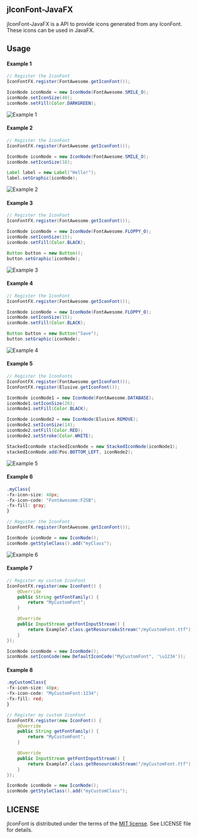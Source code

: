 ## jIconFont-JavaFX

jIconFont-JavaFX is a API to provide icons generated from any IconFont. These icons can be used in JavaFX.

## Usage

#### Example 1

```java
// Register the IconFont
IconFontFX.register(FontAwesome.getIconFont());

IconNode iconNode = new IconNode(FontAwesome.SMILE_O);
iconNode.setIconSize(40);
iconNode.setFill(Color.DARKGREEN);
```
![Example 1](http://jiconfont.github.io/images/javafx-example1.png)

#### Example 2

```java
// Register the IconFont
IconFontFX.register(FontAwesome.getIconFont());

IconNode iconNode = new IconNode(FontAwesome.SMILE_O);
iconNode.setIconSize(18);

Label label = new Label("Hello!");
label.setGraphic(iconNode);
```
![Example 2](http://jiconfont.github.io/images/javafx-example2.png)

#### Example 3

```java
// Register the IconFont
IconFontFX.register(FontAwesome.getIconFont());

IconNode iconNode = new IconNode(FontAwesome.FLOPPY_O);
iconNode.setIconSize(15);
iconNode.setFill(Color.BLACK);

Button button = new Button();
button.setGraphic(iconNode);
```
![Example 3](http://jiconfont.github.io/images/javafx-example3.png)

#### Example 4

```java
// Register the IconFont
IconFontFX.register(FontAwesome.getIconFont());

IconNode iconNode = new IconNode(FontAwesome.FLOPPY_O);
iconNode.setIconSize(15);
iconNode.setFill(Color.BLACK);

Button button = new Button("Save");
button.setGraphic(iconNode);
```
![Example 4](http://jiconfont.github.io/images/javafx-example4.png)

#### Example 5

```java
// Register the IconFonts
IconFontFX.register(FontAwesome.getIconFont());
IconFontFX.register(Elusive.getIconFont());

IconNode iconNode1 = new IconNode(FontAwesome.DATABASE);
iconNode1.setIconSize(26);
iconNode1.setFill(Color.BLACK);

IconNode iconNode2 = new IconNode(Elusive.REMOVE);
iconNode2.setIconSize(14);
iconNode2.setFill(Color.RED);
iconNode2.setStroke(Color.WHITE);

StackedIconNode stackedIconNode = new StackedIconNode(iconNode1);
stackedIconNode.add(Pos.BOTTOM_LEFT, iconNode2);
```
![Example 5](http://jiconfont.github.io/images/javafx-example5.png)

#### Example 6

```css
.myClass{
-fx-icon-size: 48px;
-fx-icon-code: "FontAwesome:F25B";
-fx-fill: gray;
}
```

```java
// Register the IconFont
IconFontFX.register(FontAwesome.getIconFont());

IconNode iconNode = new IconNode();
iconNode.getStyleClass().add("myClass");
```
![Example 6](http://jiconfont.github.io/images/javafx-example6.png)

#### Example 7

```java
// Register my custom IconFont
IconFontFX.register(new IconFont() {
    @Override
    public String getFontFamily() {
        return "MyCustomFont";
    }

    @Override
    public InputStream getFontInputStream() {
        return Example7.class.getResourceAsStream("/myCustomFont.ttf");
    }
});

IconNode iconNode = new IconNode();
iconNode.setIconCode(new DefaultIconCode("MyCustomFont", '\u1234'));
```

#### Example 8

```css
.myCustomClass{
-fx-icon-size: 48px;
-fx-icon-code: "MyCustomFont:1234";
-fx-fill: red;
}
```

```java
// Register my custom IconFont
IconFontFX.register(new IconFont() {
    @Override
    public String getFontFamily() {
        return "MyCustomFont";
    }

    @Override
    public InputStream getFontInputStream() {
        return Example7.class.getResourceAsStream("/myCustomFont.ttf");
    }
});

IconNode iconNode = new IconNode();
iconNode.getStyleClass().add("myCustomClass");
```

## LICENSE
jIconFont is distributed under the terms of the [MIT license](http://opensource.org/licenses/mit-license.html). See LICENSE file for details.


